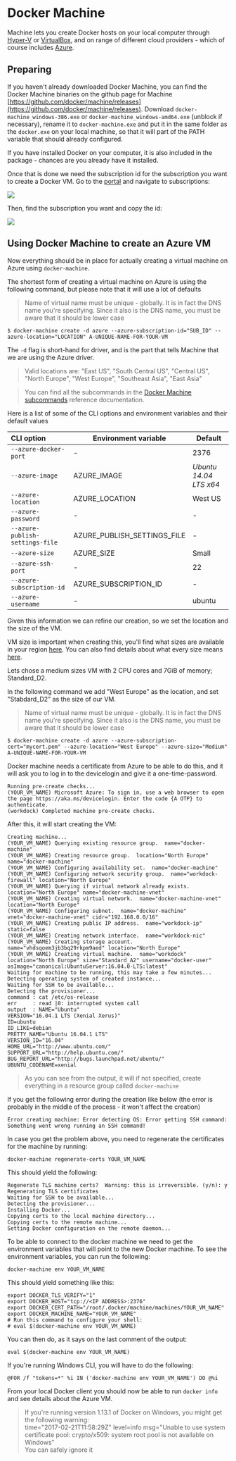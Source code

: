 # Docker Machine

Machine lets you create Docker hosts on your local computer through [Hyper-V](https://docs.docker.com/machine/drivers/hyper-v) or [VirtualBox](https://docs.docker.com/machine/drivers/virtualbox), and on range of different cloud providers - which of course includes [Azure](https://docs.docker.com/machine/drivers/azure).

## Preparing

If you haven't already downloaded Docker Machine, you can find the Docker Machine binaries on the github page for Machine [https://github.com/docker/machine/releases](https://github.com/docker/machine/releases).
Download `docker-machine_windows-386.exe` or `docker-machine_windows-amd64.exe` (unblock if necessary), rename it to `docker-machine.exe` and put it in the same folder as the `docker.exe` on your local machine,
so that it will part of the PATH variable that should already configured.

If you have installed Docker on your computer, it is also included in the package - chances are you already have it installed.

Once that is done we need the subscription id for the subscription you want to create a Docker VM.
Go to the [portal](http://portal.azure.com) and navigate to subscriptions:

![](NavigateToSubscriptions.png)

Then, find the subscription you want and copy the id:

![](SubscriptionsView.png)


## Using Docker Machine to create an Azure VM

Now everything should be in place for actually creating a virtual machine on Azure using `docker-machine`.

The shortest form of creating a virtual machine on Azure is using the following command, but please note that it will use a lot of defaults

> Name of virtual name must be unique - globally. It is in fact the DNS name you're specifying.
> Since it also is the DNS name, you must be aware that it should be lower case

```cli
$ docker-machine create -d azure --azure-subscription-id="SUB_ID" --azure-location="LOCATION" A-UNIQUE-NAME-FOR-YOUR-VM
```

The `-d` flag is short-hand for driver, and is the part that tells Machine that we are using the Azure driver.

>Valid locations are: "East US", "South Central US", "Central US", "North Europe", "West Europe", "Southeast Asia", "East Asia"

>You can find all the subcommands in the [Docker Machine subcommands](https://docs.docker.com/machine/reference/) reference documentation.

Here is a list of some of the CLI options and environment variables and their default values

| CLI option                      | Environment variable        | Default                |
|:--------------------------------| ----------------------------| -----------------------|
| `--azure-docker-port`           | -                           | 2376                   |
| `--azure-image`                 | AZURE_IMAGE                 | *Ubuntu 14.04 LTS x64* |
| `--azure-location`              | AZURE_LOCATION              | West US                |
| `--azure-password`              | -                           | -                      |
| `--azure-publish-settings-file` | AZURE_PUBLISH_SETTINGS_FILE | -                      |
| `--azure-size`                  | AZURE_SIZE                  | Small                  |
| `--azure-ssh-port`              | -                           | 22                     |
| `--azure-subscription-id`       | AZURE_SUBSCRIPTION_ID       | -                      |
| `--azure-username`              | -                           | ubuntu                 |

Given this information we can refine our creation, so we set the location and the size of the VM.

VM size is important when creating this, you'll find what sizes are available in your region [here](https://aka.ms/azure-regions).
You can also find details about what every size means [here](https://docs.microsoft.com/en-us/azure/cloud-services/cloud-services-sizes-specs).

Lets chose a medium sizes VM with 2 CPU cores and 7GiB of memory; Standard_D2.

In the following command we add "West Europe" as the location, and set "Stabdard_D2" as the size of our VM.

> Name of virtual name must be unique - globally. It is in fact the DNS name you're specifying.
> Since it also is the DNS name, you must be aware that it should be lower case

```cli
$ docker-machine create -d azure --azure-subscription-cert="mycert.pem" --azure-location="West Europe" --azure-size="Medium" A-UNIQUE-NAME-FOR-YOUR-VM
```

Docker machine needs a certificate from Azure to be able to do this, and it will ask you to log in to the devicelogin and give it a one-time-password.

```cli
Running pre-create checks...
(YOUR_VM_NAME) Microsoft Azure: To sign in, use a web browser to open the page https://aka.ms/devicelogin. Enter the code {A OTP} to authenticate.
(workdock) Completed machine pre-create checks.
```

After this, it will start creating the VM:

```cli
Creating machine...
(YOUR_VM_NAME) Querying existing resource group.  name="docker-machine"
(YOUR_VM_NAME) Creating resource group.  location="North Europe" name="docker-machine"
(YOUR_VM_NAME) Configuring availability set.  name="docker-machine"
(YOUR_VM_NAME) Configuring network security group.  name="workdock-firewall" location="North Europe"
(YOUR_VM_NAME) Querying if virtual network already exists.  location="North Europe" name="docker-machine-vnet"
(YOUR_VM_NAME) Creating virtual network.  name="docker-machine-vnet" location="North Europe"
(YOUR_VM_NAME) Configuring subnet.  name="docker-machine" vnet="docker-machine-vnet" cidr="192.168.0.0/16"
(YOUR_VM_NAME) Creating public IP address.  name="workdock-ip" static=false
(YOUR_VM_NAME) Creating network interface.  name="workdock-nic"
(YOUR_VM_NAME) Creating storage account.  name="vhdsqoem3jb3bq29rkpm9aed" location="North Europe"
(YOUR_VM_NAME) Creating virtual machine.  name="workdock" location="North Europe" size="Standard_A2" username="docker-user" osImage="canonical:UbuntuServer:16.04.0-LTS:latest"
Waiting for machine to be running, this may take a few minutes...
Detecting operating system of created instance...
Waiting for SSH to be available...
Detecting the provisioner...
command : cat /etc/os-release
err     : read |0: interrupted system call
output  : NAME="Ubuntu"
VERSION="16.04.1 LTS (Xenial Xerus)"
ID=ubuntu
ID_LIKE=debian
PRETTY_NAME="Ubuntu 16.04.1 LTS"
VERSION_ID="16.04"
HOME_URL="http://www.ubuntu.com/"
SUPPORT_URL="http://help.ubuntu.com/"
BUG_REPORT_URL="http://bugs.launchpad.net/ubuntu/"
UBUNTU_CODENAME=xenial
```

> As you can see from the output, it will if not specified, create everything in a resource group called `docker-machine`

If you get the following error during the creation like below (the error is probably in the middle of the process - it won't affect the creation)

```cli
Error creating machine: Error detecting OS: Error getting SSH command: Something went wrong running an SSH command!
```

In case you get the problem above, you need to regenerate the certificates for the machine by running:

```cli
docker-machine regenerate-certs YOUR_VM_NAME
```

This should yield the following:

```cli
Regenerate TLS machine certs?  Warning: this is irreversible. (y/n): y
Regenerating TLS certificates
Waiting for SSH to be available...
Detecting the provisioner...
Installing Docker...
Copying certs to the local machine directory...
Copying certs to the remote machine...
Setting Docker configuration on the remote daemon...
```

To be able to connect to the docker machine we need to get the environment variables that will point to the new Docker machine.
To see the environment variables, you can run the following:

```cli
docker-machine env YOUR_VM_NAME
```

This should yield something like this:

```cli
export DOCKER_TLS_VERIFY="1"
export DOCKER_HOST="tcp://<IP ADDRESS>:2376"
export DOCKER_CERT_PATH="/root/.docker/machine/machines/YOUR_VM_NAME"
export DOCKER_MACHINE_NAME="YOUR_VM_NAME"
# Run this command to configure your shell:
# eval $(docker-machine env YOUR_VM_NAME)
```

You can then do, as it says on the last comment of the output:

```cli
eval $(docker-machine env YOUR_VM_NAME)
```

If you're running Windows CLI, you will have to do the following:

```cli
@FOR /f "tokens=*" %i IN ('docker-machine env YOUR_VM_NAME') DO @%i
```

From your local Docker client you should now be able to run `docker info` and see details about the Azure VM.

> If you're running version 1.13.1 of Docker on Windows, you might get the following warning:  
> time="2017-02-21T11:58:29Z" level=info msg="Unable to use system certificate pool: crypto/x509: system root pool is not available on Windows"  
> You can safely ignore it